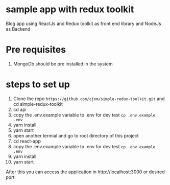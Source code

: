 # sample app with redux toolkit
Blog app using ReactJs and Redux toolkit as front end library and NodeJs as Backend

# Pre requisites
1. MongoDb should be pre installed in the system
# steps to set up

1. Clone the repo ``` https://github.com/cjnm/simple-redux-toolkit.git ``` and cd simple-redux-toolkit
2. cd api
3. copy the .env.example variable to .env for dev test ``` cp .env.example .env ```
4. yarn install
5. yarn start
5. open another termial and go to root directory of this project
6. cd react-app
7. copy the .env.example variable to .env for dev test ``` cp .env.example .env ```
8. yarn install
9. yarn start

After this you can access the application in http://localhost:3000 or desired port
